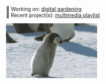 <p float="left">
  <p>
    🌱 Working on: <a href="https://www.technologyreview.com/2020/09/03/1007716/digital-gardens-let-you-cultivate-your-own-little-bit-of-the-internet/" target="_blank" rel="noreferrer">digital gardening</a><br>
    🌻 Recent project(s): <a href="https://fibanneacci.github.io/multimedia-playlist/" target="_blank" rel="noreferrer">multimedia playlist</a>
  </p>
  <img src="https://github.com/fibanneacci/fibanneacci/blob/main/giphy.gif" width="250" height="150" />
</p>

<!--**fibanneacci/fibanneacci** is a ✨ _special_ ✨ repository because its `README.md` (this file) appears on your GitHub profile.

Here are some ideas to get you started:
### 👋 Hi, I’m Anne!
- 🔭 I’m currently working on ...
- 🌱 I’m currently learning ...
- 👯 I’m looking to collaborate on ...
- 🤔 I’m looking for help with ...
- 💬 Ask me about ...
- 📫 How to reach me: ...
- 😄 Pronouns: ...
- ⚡ Fun fact: ...
-->
